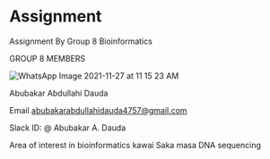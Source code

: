 # Assignment
Assignment By Group 8 Bioinformatics

GROUP 8 MEMBERS


![WhatsApp Image 2021-11-27 at 11 15 23 AM](https://user-images.githubusercontent.com/94997950/143725492-ff3c467a-53eb-401e-8c85-cf86d904431c.jpeg)


Abubakar Abdullahi Dauda

Email abubakarabdullahidauda4757@gmail.com

Slack ID: @ Abubakar A. Dauda

Area of interest in bioinformatics kawai Saka masa DNA sequencing

